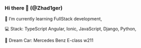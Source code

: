 ### Hi there 👋 (@Zhad1ger)

🌱 I’m currently learning FullStack development, 

:computer: Stack: TypeScript Angular, Ionic, JavaScript, Django, Python,

 :car: Dream Car: Mercedes Benz E-class w211
<!--
**Zhadi-1-s/Zhadi-1-s** is a ✨ _special_ ✨ repository because its `README.md` (this file) appears on your GitHub profile.

Here are some ideas to get you started:

#DD0031
-->
